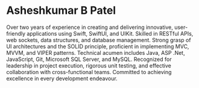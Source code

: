 # Asheshkumar B Patel 

Over two years of experience in creating and delivering innovative, user-friendly applications 
using Swift, SwiftUI, and UIKit. Skilled in RESTful APIs, web sockets, data structures, and 
database management. Strong grasp of UI architectures and the SOLID principle, proficient in 
implementing MVC, MVVM, and VIPER patterns. Technical acumen includes Java, ASP .Net, 
JavaScript, Git, Microsoft SQL Server, and MySQL. Recognized for leadership in project 
execution, rigorous unit testing, and effective collaboration with cross-functional teams. 
Committed to achieving excellence in every development endeavour. 
